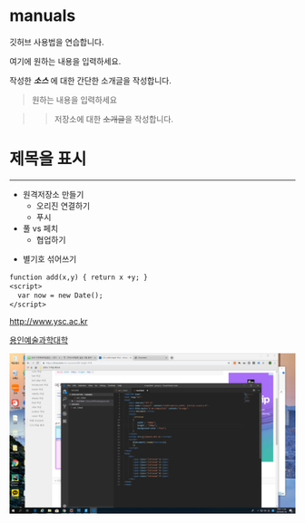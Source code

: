 # manuals
깃허브 사용법을 연습합니다.

여기에 원하는 내용을 입력하세요.

작성한 ***소스*** 에 대한 간단한 소개글을 작성합니다.

>원하는 내용을 입력하세요

>>저장소에 대한 ~~소개글~~을 작성합니다.

# 제목을 표시

***

- 원격저장소 만들기
  - 오리진 연결하기
  - 푸시
- 풀 vs 페치
  - 협업하기
* 별기호 섞어쓰기


```
function add(x,y) { return x +y; }
<script>
  var now = new Date();
</script>
```
<http://www.ysc.ac.kr>

[용인예술과학대학](http://www.ysc.ac.kr)


![새로운 이미지](./images/test.png)
